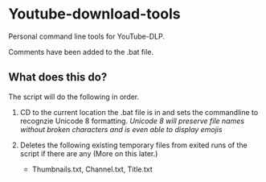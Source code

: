 # Youtube-download-tools
Personal command line tools for YouTube-DLP.

Comments have been added to the .bat file.

## What does this do?
The script will do the following in order.

1. CD to the current location the .bat file is in and sets the commandline to recognzie Unicode 8 formatting. *Unicode 8 will preserve file names without broken characters and is even able to display emojis*

2. Deletes the following existing temporary files from exited runs of the script if there are any (More on this later.)
   - Thumbnails.txt, Channel.txt, Title.txt
